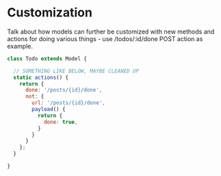 # Customization

Talk about how models can further be customized with new methods and actions for doing various things - use /todos/:id/done POST action as example.

```javascript
class Todo extends Model {

  // SOMETHING LIKE BELOW, MAYBE CLEANED UP
  static actions() {
    return {
      done: '/posts/{id}/done',
      not: {
        url: '/posts/{id}/done',
        payload() {
          return {
            done: true,
          }
        }
      }
    };
  }

}

```
